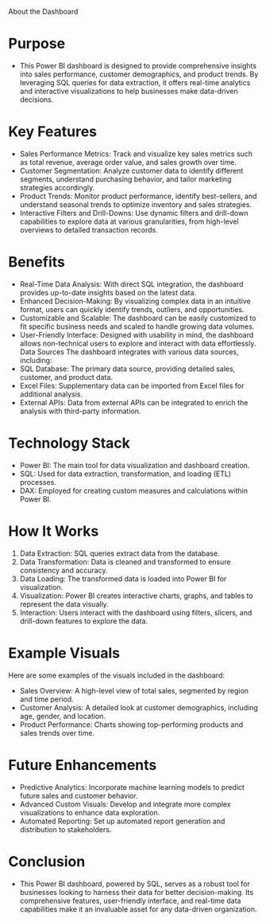 About the Dashboard

# Purpose
- This Power BI dashboard is designed to provide comprehensive insights into sales performance, customer demographics, and product trends. By leveraging SQL queries for data extraction, it offers real-time analytics and interactive visualizations to help businesses make data-driven decisions.

# Key Features
- Sales Performance Metrics: Track and visualize key sales metrics such as total revenue, average order value, and sales growth over time.
- Customer Segmentation: Analyze customer data to identify different segments, understand purchasing behavior, and tailor marketing strategies accordingly.
- Product Trends: Monitor product performance, identify best-sellers, and understand seasonal trends to optimize inventory and sales strategies.
- Interactive Filters and Drill-Downs: Use dynamic filters and drill-down capabilities to explore data at various granularities, from high-level overviews to detailed transaction records.

# Benefits
- Real-Time Data Analysis: With direct SQL integration, the dashboard provides up-to-date insights based on the latest data.
- Enhanced Decision-Making: By visualizing complex data in an intuitive format, users can quickly identify trends, outliers, and opportunities.
- Customizable and Scalable: The dashboard can be easily customized to fit specific business needs and scaled to handle growing data volumes.
- User-Friendly Interface: Designed with usability in mind, the dashboard allows non-technical users to explore and interact with data effortlessly.
 Data Sources
The dashboard integrates with various data sources, including:
- SQL Database: The primary data source, providing detailed sales, customer, and product data.
- Excel Files: Supplementary data can be imported from Excel files for additional analysis.
- External APIs: Data from external APIs can be integrated to enrich the analysis with third-party information.

# Technology Stack
- Power BI: The main tool for data visualization and dashboard creation.
- SQL: Used for data extraction, transformation, and loading (ETL) processes.
- DAX: Employed for creating custom measures and calculations within Power BI.

# How It Works
1. Data Extraction: SQL queries extract data from the database.
2. Data Transformation: Data is cleaned and transformed to ensure consistency and accuracy.
3. Data Loading: The transformed data is loaded into Power BI for visualization.
4. Visualization: Power BI creates interactive charts, graphs, and tables to represent the data visually.
5. Interaction: Users interact with the dashboard using filters, slicers, and drill-down features to explore the data.

# Example Visuals
Here are some examples of the visuals included in the dashboard:
- Sales Overview: A high-level view of total sales, segmented by region and time period.
- Customer Analysis: A detailed look at customer demographics, including age, gender, and location.
- Product Performance: Charts showing top-performing products and sales trends over time.

# Future Enhancements
- Predictive Analytics: Incorporate machine learning models to predict future sales and customer behavior.
- Advanced Custom Visuals: Develop and integrate more complex visualizations to enhance data exploration.
- Automated Reporting: Set up automated report generation and distribution to stakeholders.

# Conclusion
- This Power BI dashboard, powered by SQL, serves as a robust tool for businesses looking to harness their data for better decision-making. Its comprehensive features, user-friendly interface, and real-time data capabilities make it an invaluable asset for any data-driven organization.

